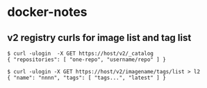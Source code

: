 # docker-notes

## v2 registry curls for image list and tag list
```
$ curl -ulogin  -X GET https://host/v2/_catalog
{ "repositories": [ "one-repo", "username/repo" ] }

$ curl -ulogin -X GET https://host/v2/imagename/tags/list > l2
{ "name": "nnnn", "tags": [ "tags...", "latest" ] }
```
